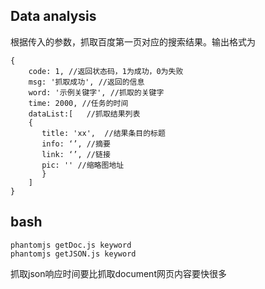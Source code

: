 ## Data analysis

根据传入的参数，抓取百度第一页对应的搜索结果。输出格式为

	{
   		code: 1, //返回状态码，1为成功，0为失败
   		msg: '抓取成功', //返回的信息
   		word: '示例关键字', //抓取的关键字
   		time: 2000, //任务的时间
   		dataList:[   //抓取结果列表
       	{
           title: 'xx',  //结果条目的标题
           info: ‘’, //摘要
           link: ‘’, //链接            
           pic: '' //缩略图地址
           }
   		]
	}

## bash

	phantomjs getDoc.js keyword
	phantomjs getJSON.js keyword

抓取json响应时间要比抓取document网页内容要快很多